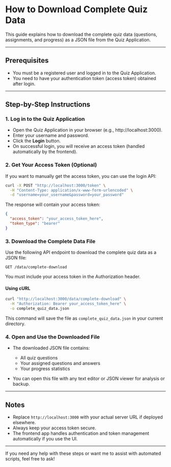 # How to Download Complete Quiz Data

This guide explains how to download the complete quiz data (questions, assignments, and progress) as a JSON file from the Quiz Application.

---

## Prerequisites

- You must be a registered user and logged in to the Quiz Application.
- You need to have your authentication token (access token) obtained after login.

---

## Step-by-Step Instructions

### 1. Log in to the Quiz Application

- Open the Quiz Application in your browser (e.g., http://localhost:3000).
- Enter your username and password.
- Click the **Login** button.
- On successful login, you will receive an access token (handled automatically by the frontend).

### 2. Get Your Access Token (Optional)

If you want to manually get the access token, you can use the login API:

```bash
curl -X POST "http://localhost:3000/token" \
  -H "Content-Type: application/x-www-form-urlencoded" \
  -d "username=your_username&password=your_password"
```

The response will contain your access token:

```json
{
  "access_token": "your_access_token_here",
  "token_type": "bearer"
}
```

### 3. Download the Complete Data File

Use the following API endpoint to download the complete quiz data as a JSON file:

```
GET /data/complete-download
```

You must include your access token in the Authorization header.

#### Using cURL

```bash
curl "http://localhost:3000/data/complete-download" \
  -H "Authorization: Bearer your_access_token_here" \
  -o complete_quiz_data.json
```

This command will save the file as `complete_quiz_data.json` in your current directory.

### 4. Open and Use the Downloaded File

- The downloaded JSON file contains:
  - All quiz questions
  - Your assigned questions and answers
  - Your progress statistics

- You can open this file with any text editor or JSON viewer for analysis or backup.

---

## Notes

- Replace `http://localhost:3000` with your actual server URL if deployed elsewhere.
- Always keep your access token secure.
- The frontend app handles authentication and token management automatically if you use the UI.

---

If you need any help with these steps or want me to assist with automated scripts, feel free to ask!

